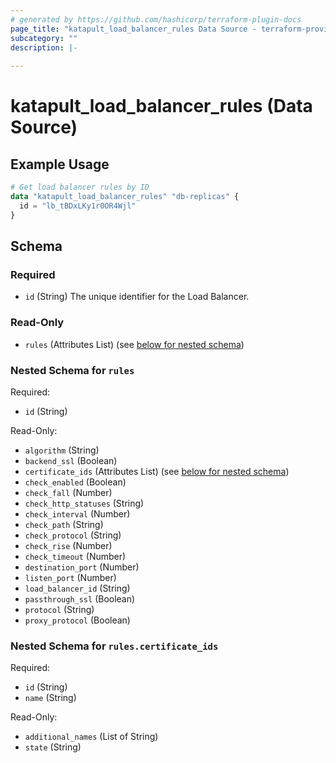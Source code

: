 ```yaml
---
# generated by https://github.com/hashicorp/terraform-plugin-docs
page_title: "katapult_load_balancer_rules Data Source - terraform-provider-katapult"
subcategory: ""
description: |-
  
---
```


# katapult_load_balancer_rules (Data Source)



## Example Usage

```terraform
# Get load balancer rules by ID
data "katapult_load_balancer_rules" "db-replicas" {
  id = "lb_tBDxLKy1r0OR4Wjl"
}
```

<!-- schema generated by tfplugindocs -->
## Schema

### Required

- `id` (String) The unique identifier for the Load Balancer.

### Read-Only

- `rules` (Attributes List) (see [below for nested schema](#nestedatt--rules))

<a id="nestedatt--rules"></a>
### Nested Schema for `rules`

Required:

- `id` (String)

Read-Only:

- `algorithm` (String)
- `backend_ssl` (Boolean)
- `certificate_ids` (Attributes List) (see [below for nested schema](#nestedatt--rules--certificate_ids))
- `check_enabled` (Boolean)
- `check_fall` (Number)
- `check_http_statuses` (String)
- `check_interval` (Number)
- `check_path` (String)
- `check_protocol` (String)
- `check_rise` (Number)
- `check_timeout` (Number)
- `destination_port` (Number)
- `listen_port` (Number)
- `load_balancer_id` (String)
- `passthrough_ssl` (Boolean)
- `protocol` (String)
- `proxy_protocol` (Boolean)

<a id="nestedatt--rules--certificate_ids"></a>
### Nested Schema for `rules.certificate_ids`

Required:

- `id` (String)
- `name` (String)

Read-Only:

- `additional_names` (List of String)
- `state` (String)


